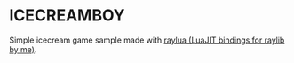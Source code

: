 # ICECREAMBOY
Simple icecream game sample made with [raylua (LuaJIT bindings for raylib by me)](https://github.com/Rabios/raylua).
